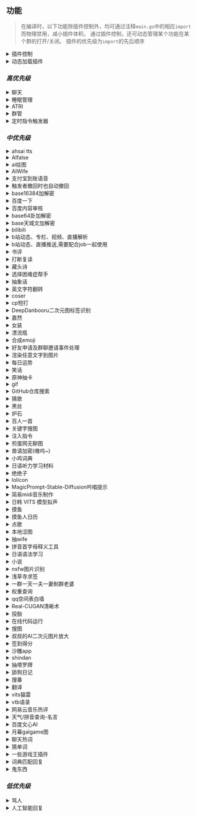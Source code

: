 ## 功能
> 在编译时，以下功能除插件控制外，均可通过注释`main.go`中的相应`import`而物理禁用，减小插件体积。
> 通过插件控制，还可动态管理某个功能在某个群的打开/关闭。
> 插件的优先级为`import`的先后顺序

<details>
  <summary>插件控制</summary>

  - [x] /响应 (在发送的群/用户开始工作)

  - [x] /沉默 (在发送的群/用户停止工作)

  - [x] /全局响应 (在所有位置开始工作，无视单独的沉默)

  - [x] /全局沉默 (在所有本应沉默的位置停止工作，显式指定启用的位置不受影响)

  - [x] /启用 xxx (在发送的群/用户启用xxx)

  - [x] /禁用 xxx (在发送的群/用户禁用xxx)

  - [x] /全局启用 xxx

  - [x] /全局禁用 xxx

  - [x] /还原 xxx (在发送的群/用户还原xxx的开启状态到初始状态)

  - 注：当全局未配置或与默认相同时，状态取决于单独配置，后备为默认配置；当全局与默认不同时，状态取决于全局配置，单独配置失效。

  - [x] /改变默认启用状态 xxx

  - [x] /禁止 service qq1 qq2... (禁止 qqs 使用服务 service)

  - [x] /允许 service qq1 qq2... (重新允许 qqs 使用服务 service)

  - [x] /封禁 qq1 qq2... (禁止 qqs 使用全部服务)

  - [x] /解封 qq1 qq2... (允许 qqs 使用全部服务)

  - [x] /用法 xxx

  - [x] /服务列表

  - [x] /设置服务列表显示行数 xx

	默认值为9,该设置仅运行时有效,zbp重启后重置
  - [x] @Bot 插件冲突检测 (会在本群发送一条消息并在约 1s 后撤回以检测其它同类 bot 中已启用的插件并禁用)

</details>
<details>
  <summary>动态加载插件</summary>

  `import _ "github.com/FloatTech/ZeroBot-Plugin-Dynamic/dyloader"`

  - 本功能需要`cgo`，故已分离出主线。详见[ZeroBot-Plugin-Dynamic](https://github.com/FloatTech/ZeroBot-Plugin-Dynamic)

</details>

### *高优先级*
<details>
  <summary>聊天</summary>

  `import _ "github.com/FloatTech/ZeroBot-Plugin/plugin/chat"`

  - [x] [BOT名字]

  - [x] [戳一戳BOT]

  - [x] 空调开

  - [x] 空调关

  - [x] 群温度

  - [x] 设置温度[正整数]

</details>
<details>
  <summary>睡眠管理</summary>

  `import _ "github.com/FloatTech/ZeroBot-Plugin/plugin/sleep_manage"`

  - [x] 早安 | 晚安

</details>
<details>
  <summary>ATRI</summary>

  `import _ "github.com/FloatTech/ZeroBot-Plugin/plugin/atri"
  `
  - [x] 具体指令看 /用法 atri

  - 注：本插件基于 [ATRI](https://github.com/Kyomotoi/ATRI) ，为 Golang 移植版

</details>
<details>
  <summary>群管</summary>

  `import _ "github.com/FloatTech/ZeroBot-Plugin/plugin/manager"`

  - [x] 禁言[@xxx][分钟]

  - [x] 解除禁言[@xxx]

  - [x] 我要自闭 | 禅定 x [分钟 | 小时 | 天]

  - [x] 开启全员禁言

  - [x] 解除全员禁言

  - [x] 升为管理[@xxx]

  - [x] 取消管理[@xxx]

  - [x] 修改名片[@xxx][xxx]

  - [x] 修改头衔[@xxx][xxx]

  - [x] 申请头衔[xxx]

  - [x] 踢出群聊[@xxx]

  - [x] 退出群聊[群号]@Bot

  - [x] \*入群欢迎

  - [x] \*退群通知

  - [x] 设置欢迎语[欢迎~]  可选添加 [{at}] [{nickname}] [{avatar}] [{id}]

  - [x] 在[MM]月[dd]日的[hh]点[mm]分时(用[url])提醒大家[xxx]

  - [x] 在[MM]月[每周 | 周几]的[hh]点[mm]分时(用[url])提醒大家[xxx]

  - [x] 取消在[MM]月[dd]日的[hh]点[mm]分的提醒

  - [x] 取消在[MM]月[每周 | 周几]的[hh]点[mm]分的提醒

  - [x] 在"cron"时(用[url])提醒大家[xxx]

  - [x] 取消在"cron"的提醒

  - [x] 列出所有提醒

  - [x] 翻牌

  - [x] [开启 | 关闭]入群验证

  - [x] [开启 | 关闭]gist加群自动审批

  - [x] 对信息回复:[设置 | 取消]精华

  - [x] 取消精华 [信息ID]

  - [x] /精华列表

  - [ ] 同意好友请求

  - [x] 对信息回复: 撤回

  - [ ] 警告[@xxx]

  - 注：使用gist加群自动审批，请在群介绍添加以下说明，同时开启`需要回答问题并由管理员审核`：加群请在github新建一个gist，其文件名为本群群号的字符串的md5(小写)，内容为一行，是当前unix时间戳(10分钟内有效)。然后请将您的用户名和gist哈希(小写)按照username/gisthash的格式填写到回答即可。

  - 设置欢迎语可选添加参数说明：{at}可在发送时艾特被欢迎者 {nickname}是被欢迎者名字 {avatar}是被欢迎者头像 {uid}是被欢迎者QQ号 {gid}是当前群群号 {groupname} 是当前群群名

</details>
<details>
  <summary>定时指令触发器</summary>

  `import _ "github.com/FloatTech/zbputils/job"`

  - 注意：触发器具有限速，每 2s 仅允许最多一次触发

  - [x] 记录以"完全匹配关键词"触发的(代表我执行的)指令

  - [x] 取消以"完全匹配关键词"触发的(代表我执行的)指令

  - [x] 记录在"cron"触发的(别名xxx的)指令

  - [x] 取消在"cron"触发的指令

  - [x] 查看所有触发指令

  - [x] 查看在"cron"触发的指令

  - [x] 查看以"完全匹配关键词"触发的(代表我执行的)指令

  - [x] 注入指令结果：任意指令

  - [x] 执行指令：任意指令

  - 注：任意指令可以使用形如`?::参数1提示语::1!`,`?::参数2提示语::2!`,`?::?可选参数3提示语，不回答将填入空值::3!`,`!::从url获取的参数::4!`,`!::?可选的从url获取的参数，出错将填入空值::5!`的未定参数，在注入时一一匹配

  - 一些示例

> 每日9:30推送摸鱼人日历

```
记录在"30 9 * * *"触发的指令
run[CQ:image,file=https://api.vvhan.com/api/moyu]
```

> 每日12:00以1/2概率执行coser指令

```python
记录在"0 12 * * *"触发的指令
注入指令结果：>runcoderaw py
from random import random
if random() > 0.5: print('coser')
else: print('今天没有coser哦~')
```

> 每日15:00询问设置定时者否想看coser

```python
记录在"0 15 * * *"触发的指令
注入指令结果：>runcoderaw py
if '?::想看coser吗？::1!' == '想': print('coser')
else: print('好吧')
```

> 自行编写简易的选择困难症助手小插件

```python
记录以"简易的选择困难症助手"触发的指令
执行指令：>runcoderaw py
from random import random
if random() > 0.5: print('您最终会选?::请输入您的选择1::1!')
else: print('您最终会选?::请输入您的选择2::2!')
简易的选择困难症助手
```

> 自行编写随机b站404页趣图插件

```python
记录以"随机b站404页趣图"触发的代表我执行的指令
注入指令结果：>runcoderaw py
import json
j = json.loads(r'''!::https://api.iyk0.com/bili_chart::1!''')
print("run[CQ:image,file="+j["img"]+"]")
随机b站404页趣图
```

![随机b站404页趣图](https://user-images.githubusercontent.com/41315874/157371451-c09ad3bb-c61a-4a42-9c47-fab3305bc0f8.png)

  - [x] [我|大家|有人][说|问][正则表达式]你[答|说|做|执行][模版]

  - [x] [查看|看看][我|大家|有人][说|问][正则表达式]

  - [x] 删除[大家|有人|我][说|问|让你做|让你执行][正则表达式]

  - 注：模版是指含有`$1` `$2`这样的未定参数，会在正则匹配时按顺序填入子匹配对应值

</details>

### *中优先级*
<details>
  <summary>ahsai tts</summary>

  `import _ "github.com/FloatTech/ZeroBot-Plugin/plugin/ahsai"`

  - [x] 使[ 伊織弓鶴 | 紲星あかり | 結月ゆかり | 京町セイカ |東北きりたん | 東北イタコ | ついなちゃん標準語 | ついなちゃん関西弁 | 音街ウナ | 琴葉茜 | 吉田くん | 民安ともえ | 桜乃そら | 月読アイ | 琴葉葵 | 東北ずん子 | 月読ショウタ | 水奈瀬コウ ]说(日语)

</details>
<details>
  <summary>AIfalse</summary>

  `import _ "github.com/FloatTech/ZeroBot-Plugin/plugin/ai_false"`

  - [x] 查询计算机当前活跃度: [检查身体 | 自检 | 启动自检 | 系统状态]

  - [x] 设置默认限速为每 m [分钟 | 秒] n 次触发

</details>
<details>
  <summary>ai绘图</summary>

  `import _ "github.com/FloatTech/ZeroBot-Plugin/plugin/aipaint"`

  - [x] [ ai绘图 | 生成色图 | 生成涩图 | ai画图 ] xxx

  - [x] [ ai高级绘图 | 高级生成色图 | 高级生成涩图 | ai高级画图 ] xxx

  - [x] [ 以图绘图 | 以图生图 | 以图画图 ] xxx [图片]|@xxx|[qq号]
  
  - [x] 设置ai绘图配置 [server] [token]
  
  - [x] 设置ai绘图撤回时间90s
  
  - [x] 查看ai绘图配置
  
  例: 设置ai绘图配置 http://91.216.169.75:5010 abc

  参考服务器 http://91.217.139.190:5010, http://91.216.169.75:5010, http://185.80.202.180:5010

  通过 http://91.217.139.190:5010/token 获取token

</details>
<details>
  <summary>AIWife</summary>

  `import _ "github.com/FloatTech/ZeroBot-Plugin/plugin/aiwife"`

  - [x] waifu | 随机waifu(从[100000个AI生成的waifu](https://www.thiswaifudoesnotexist.net/)中随机一位)

</details>
<details>
  <summary>支付宝到账语音</summary>

  `import _ "github.com/FloatTech/ZeroBot-Plugin/plugin/alipayvoice"`

  - [x] 支付宝到账 1

</details>
<details>
  <summary>触发者撤回时也自动撤回</summary>

  `import _ "github.com/FloatTech/ZeroBot-Plugin/plugin/autowithdraw"`

  - [x] 撤回一条消息

</details>
<details>
  <summary>base16384加解密</summary>

  `import _ "github.com/FloatTech/ZeroBot-Plugin/plugin/b14"`

  - [x] 加密xxx

  - [x] 解密xxx

  - [x] 用yyy加密xxx

  - [x] 用yyy解密xxx

</details>
<details>
  <summary>百度一下</summary>

  `import _ "github.com/FloatTech/ZeroBot-Plugin/plugin/baidu"`

  - [x] 百度下[xxx]

</details>
<details>
  <summary>百度内容审核</summary>

  `import _ "github.com/FloatTech/ZeroBot-Plugin/plugin/baiduaudit"`

  - [x] 获取BDAkey

  - [x] 配置BDAKey [API Key] [Secret Key]

  - [x] 获取BDAkey

  - [x] [开启|关闭]内容审核

  - [x] [开启|关闭]撤回提示

  - [x] [开启|关闭]详细提示

  - [x] [开启|关闭]撤回禁言

  - [x] [开启|关闭]禁言累加

  - [x] [开启|关闭]文本检测

  - [x] [开启|关闭]图像检测

  - [x] 设置最大禁言时间[分钟，默认:60,最大43200]

  - [x] 设置每次累加时间[分钟，默认:1]

  - [x] 设置撤回禁言时间[分钟，默认:1]

  - [x] 查看检测类型

  - [x] 查看检测配置

  - [x] 测试文本检测[文本内容]

  - [x] 测试图像检测[图片]

  - [x] 设置检测类型[类型编号]

  - [x] 设置不检测类型[类型编号]

    检测类型编号列表:[1:违禁违规|2:文本色情|3:敏感信息|4:恶意推广|5:低俗辱骂|6:恶意推广-联系方式|7:恶意推广-软文推广]
</details>
<details>
  <summary>base64卦加解密</summary>

  `import _ "github.com/FloatTech/ZeroBot-Plugin/plugin/base64gua"`

  - [x] 六十四卦加密xxx

  - [x] 六十四卦解密xxx

  - [x] 六十四卦用yyy加密xxx

  - [x] 六十四卦用yyy解密xxx

</details>
<details>
  <summary>base天城文加解密</summary>

  `import _ "github.com/FloatTech/ZeroBot-Plugin/plugin/baseamasiro"`

  - [x] 天城文加密xxx

  - [x] 天城文解密xxx

  - [x] 天城文用yyy加密xxx

  - [x] 天城文用yyy解密xxx

</details>
<details>
  <summary>bilibili</summary>

  `import _ "github.com/FloatTech/ZeroBot-Plugin/plugin/bilibili"`

  - [x] >vup info [xxx]

  - [x] >user info [xxx]

  - [x] 查成分 [xxx]

  - [x] 查弹幕 [xxx] 2 (最后一个参数是页码)

  - [x] 设置b站cookie b_ut=7;buvid3=0;i-wanna-go-back=-1;innersign=0; (最好把cookie设全)

    获取Cookie可以使用[这个工具](https://github.com/XiaoMiku01/login_bili_go)
    
  - [x] 更新vup

</details>
<details>
  <summary>b站动态、专栏、视频、直播解析</summary>

  `import _ "github.com/FloatTech/ZeroBot-Plugin/plugin/bilibili"`

  - [x] t.bilibili.com/642277677329285174 | bilibili.com/read/cv17134450 | bilibili.com/video/BV13B4y1x7pS | live.bilibili.com/22603245

</details>
<details>
  <summary>b站动态、直播推送,需要配合job一起使用</summary>

  `import _ "github.com/FloatTech/ZeroBot-Plugin/plugin/bilibili"`

  - [x] 添加b站订阅[uid|name]

  - [x] 取消b站订阅[uid|name]
  
  - [x] 取消b站动态订阅[uid|name]
  
  - [x] 取消b站直播订阅[uid|name]
  
  - [x] b站推送列表
  
  - [x] 拉取b站推送 (使用job执行定时任务------记录在"@every 10s"触发的指令) 

</details>
<details>
  <summary>书评</summary>

  `import _ "github.com/FloatTech/ZeroBot-Plugin/plugin/book_review"`

  - [x] 书评[xxx]

  - [x] 随机书评

</details>
<details>
  <summary>打断复读</summary>

  `import _ "github.com/FloatTech/ZeroBot-Plugin/plugin/breakrepeat"`

  - [x] (打断三次以上的复读)

</details>
<details>
  <summary>藏头诗</summary>

  `import _ "github.com/FloatTech/ZeroBot-Plugin/plugin/cangtoushi"`

  - [x] 藏头诗[xxx]

  - [x] 藏尾诗[xxx]

</details>
<details>
  <summary>选择困难症帮手</summary>

  `import _ "github.com/FloatTech/ZeroBot-Plugin/plugin/choose"`

  - [x] 选择[选择项1]还是[选项2]还是[更多选项]

</details>
<details>
  <summary>抽象话</summary>

  `import _ "github.com/FloatTech/ZeroBot-Plugin/plugin/chouxianghua"`

  - [x] 抽象翻译[xxx]

</details>
<details>
  <summary>英文字符翻转</summary>

  `import _ "github.com/FloatTech/ZeroBot-Plugin/plugin/chrev"`

  - [x] 翻转 I love you

</details>
<details>
  <summary>coser</summary>

  `import _ "github.com/FloatTech/ZeroBot-Plugin/plugin/coser" `

  - [x] coser

</details>
<details>
  <summary>cp短打</summary>

  `import _ "github.com/FloatTech/ZeroBot-Plugin/plugin/cpstory"`

  - [x] 组cp[@xxx][@xxx]

  - [x] 磕cp大老师 雪乃

</details>
<details>
  <summary>DeepDanbooru二次元图标签识别</summary>

  `import _ "github.com/FloatTech/ZeroBot-Plugin/plugin/danbooru"`

  - [x] 鉴赏图片[图片]

</details>
<details>
  <summary>嘉然</summary>

  `import _ "github.com/FloatTech/ZeroBot-Plugin/plugin/diana"`

  - [x] 小作文

  - [x] 发大病

  - [x] 教你一篇小作文[作文]

</details>
<details>
  <summary>女装</summary>

  `import _ "github.com/FloatTech/ZeroBot-Plugin/plugin/dress"`

  - [x] 女装

  - [x] 男装
  
  - [x] 随机女装
  
  - [x] 随机男装

</details>
<details>
  <summary>漂流瓶</summary>

  `import _ "github.com/FloatTech/ZeroBot-Plugin/plugin/drift_bottle"`

  - [x] @Bot pick (随机捞一个漂流瓶)

  - [x] @Bot throw xxx (投递内容xxx,支持图片文字,投递内容需要大于10个字符或者带有图片)

</details>
<details>
  <summary>合成emoji</summary>

  `import _ "github.com/FloatTech/ZeroBot-Plugin/plugin/emojimix"`

  - [x] [emoji][emoji]

</details>
<details>
  <summary>好友申请及群聊邀请事件处理</summary>

  `import _ "github.com/FloatTech/ZeroBot-Plugin/plugin/event"`

  - [x] [开启|关闭]自动同意[申请|邀请|主人]

  - [x] [同意|拒绝][申请|邀请][flag]

  - flag跟随事件一起发送, 默认同意主人的事件

</details>
<details>
  <summary>渲染任意文字到图片</summary>

  `import _ "github.com/FloatTech/ZeroBot-Plugin/plugin/font"`

  - [x] (用[终末体|终末变体|紫罗兰体|樱酥体|Consolas体|苹方体])渲染文字xxx
</details>
<details>
  <summary>每日运势</summary>

  `import _ "github.com/FloatTech/ZeroBot-Plugin/plugin/fortune"`

  - [x] 运势 | 抽签

  - [x] 设置底图[车万 DC4 爱因斯坦 星空列车 樱云之恋 富婆妹 李清歌 公主连结 原神 明日方舟 碧蓝航线 碧蓝幻想 战双 阴阳师 赛马娘 东方归言录 奇异恩典 夏日口袋 ASoul Hololive]

</details>
<details>
  <summary>笑话</summary>

  `import _ "github.com/FloatTech/ZeroBot-Plugin/plugin/funny"`

  - [x] 讲个笑话[@xxx|qq号|人名] | 夸夸[@xxx|qq号|人名]

</details>
<details>
  <summary>原神抽卡</summary>

  `import _ "github.com/FloatTech/ZeroBot-Plugin/plugin/genshin"`

  - [x] 切换原神卡池

  - [x] 原神十连

</details>
<details>
  <summary>gif</summary>

  `import _ "github.com/FloatTech/ZeroBot-Plugin/plugin/gif"`

  - [x] 爬[@xxx]

  - [x] 摸[@xxx]

  - [x] 搓[@xxx]

  - 注：更多指令见项目 --> https://github.com/FloatTech/ZeroBot-Plugin-Gif

</details>
<details>
  <summary>GitHub仓库搜索</summary>

  `import _ "github.com/FloatTech/ZeroBot-Plugin/plugin/github"`

  - [x] >github [xxx]

  - [x] >github -p [xxx]

</details>
<details>
  <summary>猜歌</summary>

  `import _ "github.com/FloatTech/ZeroBot-Plugin/plugin/guessmusic"`

  猜歌插件（该插件依赖ffmpeg）
	
  ---------主 人 指 令---------
  - [x] 设置猜歌歌库路径 [绝对路径]
  - [x] [创建/删除]歌单 [歌单名称]
  - [x] 下载歌曲[歌曲名称/网易云歌曲ID]到[歌单名称]
	
  -------管 理 员 指 令--------
  - [x] 设置猜歌默认歌单 [歌单名称]
  - [x] 上传歌曲[群文件的音乐名]到[歌单名称]
	
  ------公 用 指 令------
  - [x] 歌单列表
  - [x] [个人/团队]猜歌
	
  ------插 件 扩 展------
	
  - 本插件内置了[NeteaseCloudMusicApi](https://binaryify.github.io/NeteaseCloudMusicApi/#/)框架的一些功能
  - [x] 设置猜歌API帮助
  - [x] 设置猜歌API [API首页网址]
  - [x] 猜歌[开启/关闭][歌单/歌词]自动下载
  - [ ] 登录网易云
  - [x] 歌单信息 [网易云歌单链接/ID]
  - [x] [歌单名称]绑定网易云[网易云歌单链接/ID]
  - [x] 下载歌单[网易云歌单链接/ID]到[歌单名称]
  - [x] 解除绑定 [歌单名称]

</details>
<details>
  <summary>黑丝</summary>

  `import _ "github.com/FloatTech/ZeroBot-Plugin/plugin/heisi"`

  - [x] 来点黑丝/白丝/jk/巨乳/足控/网红

</details>
<details>
  <summary>炉石</summary>

  `import _ "github.com/FloatTech/ZeroBot-Plugin/plugin/hs"`

  - [x] 搜卡[xxxx]

  - [x] [卡组代码xxx]

  - 注：更多搜卡指令参数：https://hs.fbigame.com/misc/searchhelp

</details>
<details>
  <summary>百人一首</summary>

  `import _ "github.com/FloatTech/ZeroBot-Plugin/plugin/hyaku"`

  - [x] 百人一首

  - [x] 百人一首之n

</details>
<details>
  <summary>关键字搜图</summary>

  `import _ "github.com/FloatTech/ZeroBot-Plugin/plugin/image_finder"`

  - [x] 来张 [xxx]

</details>
<details>
  <summary>注入指令</summary>

  `import _ "github.com/FloatTech/ZeroBot-Plugin/plugin/inject"`

  - [x] run[CQ码]

</details>
<details>
  <summary>煎蛋网无聊图</summary>

  `import _ "github.com/FloatTech/ZeroBot-Plugin/plugin/jandan"`

  - [x] 来份[屌|弔|吊]图

  - [x] 更新[屌|弔|吊]图

  </details>
<details>
  <summary>兽语加密(嗷呜~)</summary>

  `import _ "github.com/FloatTech/ZeroBot-Plugin/plugin/jiami"`

  - [x] 兽语加密xxx

  - [x] 兽语解密xxx

</details>
<details>
  <summary>小鸡词典</summary>

  `import _ "github.com/FloatTech/ZeroBot-Plugin/plugin/jikipedia"`

  - [x] [查梗|小鸡词典][梗]

</details>
<details>
  <summary>日语听力学习材料</summary>

  `import _ "github.com/FloatTech/ZeroBot-Plugin/plugin/jptingroom"`

  - [x] 随机日语听力
  
  - [x] 随机日语歌曲
  
  - [x] 日语听力 xxx
  
  - [x] 日语歌曲 xxx

</details>
<details>
  <summary>绝绝子</summary>

  `import _ "github.com/FloatTech/ZeroBot-Plugin/plugin/juejuezi"`

  - [x] 喝奶茶绝绝子 | 绝绝子吃饭

</details>
<details>
  <summary>lolicon</summary>

  `import _ "github.com/FloatTech/ZeroBot-Plugin/plugin/lolicon"`

  - [x] 随机图片

  - [x] 随机图片 萝莉|少女

  - [x] 设置随机图片地址[http...]

  - 每一小时发一张图
```
记录在"@every 1h"触发的指令
来份萝莉
```

</details>
<details>
  <summary>MagicPrompt-Stable-Diffusion吟唱提示</summary>

  `import _ "github.com/FloatTech/ZeroBot-Plugin/plugin/magicprompt"`

  - [x] 吟唱提示[xxxx]

</details>
<details>
  <summary>简易midi音乐制作</summary>

  `import _ "github.com/FloatTech/ZeroBot-Plugin/plugin/midicreate"`

  - [x] midi制作 CCGGAAGR FFEEDDCR GGFFEEDR GGFFEEDR CCGGAAGR FFEEDDCR

  - [x] 个人听音练习
  
  - [x] 团队听音练习
  
  - [x] *.mid (midi 转 txt)
  
  - [x] midi制作*.txt (txt 转 midi)
  
  - [x] 设置音色40 (0~127)

  - [x] 注: 该插件需要安装timidity, linux安装脚本可参考 https://gitcode.net/anto_july/midi/-/raw/master/timidity.sh, windows安装脚本可参考 https://gitcode.net/anto_july/midi/-/raw/master/timidity.bat?inline=false, windows需要管理员模式运行
  
  - [x] 符号说明: C5是中央C,后面不写数字,默认接5,Cb6<1,b代表降调,#代表升调,6比5高八度,<1代表音长×2,<3代表音长×8,<-1代表音长×0.5,<-3代表音长×0.125,R是休止符

</details>
<details>
  <summary>日韩 VITS 模型拟声</summary>

  `import _ "github.com/FloatTech/ZeroBot-Plugin/plugin/moegoe"`

  - [x] 让[宁宁|爱瑠|芳乃|茉子|丛雨|小春|七海]说(日语)

  - [x] 让[수아|미미르|아린|연화|유화|선배]说(韩语)

  - [x] 让[派蒙|空|荧|阿贝多|枫原万叶|温迪|八重神子|纳西妲|钟离|诺艾尔|凝光|托马|北斗|莫娜|荒泷一斗|提纳里|芭芭拉|艾尔海森|雷电将军|赛诺|琴|班尼特|五郎|神里绫华|迪希雅|夜兰|辛焱|安柏|宵宫|云堇|妮露|烟绯|鹿野院平藏|凯亚|达达利亚|迪卢克|可莉|早柚|香菱|重云|刻晴|久岐忍|珊瑚宫心海|迪奥娜|戴因斯雷布|魈|神里绫人|丽莎|优菈|凯瑟琳|雷泽|菲谢尔|九条裟罗|甘雨|行秋|胡桃|迪娜泽黛|柯莱|申鹤|砂糖|萍姥姥|奥兹|罗莎莉亚|式大将|哲平|坎蒂丝|托克|留云借风真君|昆钧|塞琉斯|多莉|大肉丸|莱依拉|散兵|拉赫曼|杜拉夫|阿守|玛乔丽|纳比尔|海芭夏|九条镰治|阿娜耶|阿晃|阿扎尔|七七|博士|白术|埃洛伊|大慈树王|女士|丽塔|失落迷迭|缭乱星棘|伊甸|伏特加女孩|狂热蓝调|莉莉娅|萝莎莉娅|八重樱|八重霞|卡莲|第六夜想曲|卡萝尔|姬子|极地战刃|布洛妮娅|次生银翼|理之律者|迷城骇兔|希儿|魇夜星渊|黑希儿|帕朵菲莉丝|天元骑英|幽兰黛尔|德丽莎|月下初拥|朔夜观星|暮光骑士|明日香|李素裳|格蕾修|梅比乌斯|渡鸦|人之律者|爱莉希雅|爱衣|天穹游侠|琪亚娜|空之律者|薪炎之律者|云墨丹心|符华|识之律者|维尔薇|芽衣|雷之律者|阿波尼亚]说(中文)

</details>
<details>
  <summary>摸鱼</summary>

  `import _ "github.com/FloatTech/ZeroBot-Plugin/plugin/moyu"`

  - [x] /启用 moyu

  - [x] /禁用 moyu

```
记录在"0 10 * * *"触发的指令
摸鱼提醒
```

</details>
<details>
  <summary>摸鱼人日历</summary>

  `import _ "github.com/FloatTech/ZeroBot-Plugin/plugin/moyu_calendar"`

  - [x] /启用 moyucalendar

  - [x] /禁用 moyucalendar

```
记录在"30 8 * * *"触发的指令
摸鱼人日历
```

</details>
<details>
  <summary>点歌</summary>

  `import _ "github.com/FloatTech/ZeroBot-Plugin/plugin/music"`

  - [x] 点歌[xxx]

  - [x] 网易点歌[xxx]

  - [x] 酷我点歌[xxx]

  - [x] 酷狗点歌[xxx]

</details>
<details>
  <summary>本地涩图</summary>

  `import _ "github.com/FloatTech/ZeroBot-Plugin/plugin/nativesetu"`

  - [x] 本地[xxx]

  - [x] 刷新本地[xxx]

  - [x] 设置本地setu绝对路径[xxx]

  - [x] 刷新所有本地setu

  - [x] 所有本地setu分类

  - 注：刷新文件夹较慢，请耐心等待刷新完成，会提示“成功”。

</details>
<details>
  <summary>抽wife</summary>

  `import _ "github.com/FloatTech/ZeroBot-Plugin/plugin/nativewife"`

  - [x] 抽wife[@xxx]

  - [x] 添加wife[名字][图片]

  - [x] 删除wife[名字]

  - [x] [让 | 不让]所有人均可添加wife

  - 注：不同群添加后不会重叠

</details>
<details>
  <summary>拼音首字母释义工具</summary>

  `import _ "github.com/FloatTech/ZeroBot-Plugin/plugin/nbnhhsh"`

  - [x] ?? [缩写]

</details>
<details>
  <summary>日语语法学习</summary>

  `import _ "github.com/FloatTech/ZeroBot-Plugin/plugin/nihongo"`

  - [x] 日语语法 [xxx] (使用tag随机)
  
  - [x] 搜索日语语法 [xxx]

</details>
<details>
  <summary>小说</summary>

  `import _ "github.com/FloatTech/ZeroBot-Plugin/plugin/novel" `

  - [x] 小说[xxx]

</details>
<details>
  <summary>nsfw图片识别</summary>

  `import _ "github.com/FloatTech/ZeroBot-Plugin/plugin/nsfw"`

  - [x] nsfw打分[图片]

  - [x] 当图片属于非 neutral 类别时自动发送评价(默认禁用，启用输入 /启用 nsfwauto)

</details>
<details>
  <summary>浅草寺求签</summary>

  `import _ "github.com/FloatTech/ZeroBot-Plugin/plugin/omikuji"`

  - [x] 求签 | 占卜

  - [x] 解签

</details>
<details>
  <summary>一群一天一夫一妻制群老婆</summary>

  `import _ "github.com/FloatTech/ZeroBot-Plugin/plugin/qqwife"`

  - 引入好感度系统，好感度越高，自由恋爱成功率越高
  
  - [x] 设置CD为xx小时

  - [x] [允许|禁止]自由恋爱

  - [x] [允许|禁止]牛头人

  - [x] 娶群友

  - [x] [娶|嫁][@对方QQ]
  
  - [x] 当[对方Q号|@对方QQ]的小三

  - [x] 做媒 @攻方QQ @受方QQ
  
  - [x] 买礼物给[对方Q号|@对方QQ]

  - [x] 群老婆列表

  - [x] 查好感度[对方Q号|@对方QQ]

  - [x] 好感度列表

  - [x] 重置花名册

</details>
<details>
  <summary>权重查询</summary>

  `import _ "github.com/FloatTech/ZeroBot-Plugin/plugin/quan"`

  - 来看看大家的账号分吧~据说越高越不容易封号哦

  - [x] 权重查询+@xxx

  - [x] 权重查询+QQ号(为空时匹配触发者QQ)

</details>
<details>
  <summary>qq空间表白墙</summary>

  `import _ "github.com/FloatTech/ZeroBot-Plugin/plugin/qzone"`

  - [x] 登录QQ空间 (Cookie过期很快, 要经常登录)
  
  - [x] 发说说[xxx]
  
  - [x] (匿名)发表白墙[xxx]
  
  - [x] [ 同意 | 拒绝 ]表白墙 1,2,3 (最后一个参数是表白墙的序号数组, 用英文逗号连接)
  
  - [x] 查看[ 等待 | 同意 | 拒绝 | 所有 ]表白墙 0 (最后一个参数是页码, 建议私聊审稿)

</details>
<details>
  <summary>Real-CUGAN清晰术</summary>

  `import _ "github.com/FloatTech/ZeroBot-Plugin/plugin/realcugan"`

  - [x] 清晰术(双重吟唱|三重吟唱|四重吟唱)(强力术式|中等术式|弱术式|不变式|原式)[图片]

</details>
<details>
  <summary>投胎</summary>

  `import _ "github.com/FloatTech/ZeroBot-Plugin/plugin/reborn"`

  - [x] reborn

  - 注：本插件来源于[tgbot](https://github.com/YukariChiba/tgbot/blob/main/modules/Reborn.py)

</details>
<details>
  <summary>在线代码运行</summary>

  `import _ "github.com/FloatTech/ZeroBot-Plugin/plugin/runcode"`

  - [x] >runcode [language] help

  - [x] >runcode [language] [code block]

  - [x] >runcoderaw [language] [code block]

</details>
<details>
  <summary>搜图</summary>

  `import _ "github.com/FloatTech/ZeroBot-Plugin/plugin/saucenao"`

  - [x] 以图搜图 | 搜索图片 | 以图识图[图片]

  - [x] 搜图[P站图片ID]

  - [x] 设置 saucenao api key [apikey]

</details>
<details>
  <summary>叔叔的AI二次元图片放大</summary>

  `import _ "github.com/FloatTech/ZeroBot-Plugin/plugin/scale"`

  - [x] 放大图片[图片]

</details>
<details>
  <summary>签到得分</summary>

`import _ "github.com/FloatTech/ZeroBot-Plugin/plugin/score"` 

  - [x] 签到
  - [x] 获得签到背景[@xxx] | 获得签到背景
  - [x] 查看等级排名
  - 注:跨群排行
  - [x] 查看我的钱包
  - [x] 查看钱包排名
  - 注:本群排行，若群人数太多不建议使用该功能!!!

</details>
<details>
  <summary>沙雕app</summary>

`import _ "github.com/FloatTech/ZeroBot-Plugin/plugin/shadiao"`

- [x] 哄我
- [x] 渣我
- [x] 来碗绿茶
- [x] 发个朋友圈
- [x] 来碗毒鸡汤
- [x] 讲个段子
- [x] 马丁路德骂我

</details>
<details>
  <summary>shindan</summary>

  `import _ "github.com/FloatTech/ZeroBot-Plugin/plugin/shindan"`

  - [x] 今天是什么少女[@xxx]

  - [x] 异世界转生[@xxx]

  - [x] 卖萌[@xxx]

  - [x] 抽老婆[@xxx]

  - [x] 黄油角色[@xxx]

</details>
<details>
  <summary>抽塔罗牌</summary>

  `import _ "github.com/FloatTech/ZeroBot-Plugin/plugin/tarot"`

  - [x] 抽[塔罗牌|大阿卡纳|小阿卡纳]
  - [x] 抽n张[塔罗牌|大阿卡纳|小阿卡纳]
  - [x] 解塔罗牌[牌名]
  - [x] [塔罗|大阿卡纳|小阿卡纳|混合]牌阵[圣三角|时间之流|四要素|五牌阵|吉普赛十字|马蹄|六芒星]

</details>
<details>
  <summary>舔狗日记</summary>

  `import _ "github.com/FloatTech/ZeroBot-Plugin/plugin/tiangou"`

  - [x] 舔狗日记

</details>
<details>
  <summary>搜番</summary>

  `import _ "github.com/FloatTech/ZeroBot-Plugin/plugin/tracemoe"`

  - [x] 搜番 | 搜索番剧[图片]

</details>
<details>
  <summary>翻译</summary>

  `import _ "github.com/FloatTech/ZeroBot-Plugin/plugin/translation"`

  - [x] >TL 你好

</details>
<details>
  <summary>vits猫雷</summary>

  `import _ "github.com/FloatTech/ZeroBot-Plugin/plugin/vitsnyaru"`

  - [x] 让猫雷说[xxxx]

</details>
<details>
  <summary>vtb语录</summary>

  `import _ "github.com/FloatTech/ZeroBot-Plugin/plugin/vtb_quotation"`

  - [x] vtb语录

  - [x] 随机vtb

  - [x] 更新vtb

</details>
<details>
  <summary>网易云音乐热评</summary>

  `import _ "github.com/FloatTech/ZeroBot-Plugin/plugin/wangyiyun"`

  - [x] 来份网易云热评

  </details>
<details>
  <summary>天气/拼音查询-名言</summary>

  `import _ "github.com/FloatTech/ZeroBot-Plugin/plugin/wenben"`

  - [x] xx天气

  - [x] xx拼音

  - [x] 每日情话/一言/鸡汤

  - [x] 绕口令

</details>
<details>
  <summary>百度文心AI</summary>

  `import _ "github.com/FloatTech/ZeroBot-Plugin/plugin/wenxinAI"`

  基于百度文心API的一些功能

  key申请链接：https://wenxin.baidu.com/moduleApi/key
  
  - [x] 为[自己/本群/QQ号/群+群号]设置文心key [API Key] [Secret Key]
  
  - [x] 为[自己/本群/QQ号/群+群号]设置画图key [API Key] [Secret Key]
  
  例：“为10086设置画图key 123 456”；“为群10010设置画图key 789 101”
  
  文心key和画图key的API key 可以是相同的，只是文心key日限为200，画图日限为50，以此作区别。
  
  - [x] 文心作文 (x字的)[作文题目]
  
  - [x] 文心提案 (x字的)[文案标题]
  
  - [x] 文心摘要 (x字的)[文章内容]
  
  - [x] 文心小说 (x字的)[小说上文]
  
  - [x] 文心对联 [上联]
  
  - [x] 文心问答 [问题]
	
  - [x] 文心补全 [带“_”的填空题]
  
  - [x] 文心自定义 [prompt]

  - [x] [bot名称]画几张[图片描述]的[图片类型][图片尺寸]

  指令示例：

  - 文心作文 我的椛椛机器人

  - 文心作文 300字的我的椛椛机器人

  - 椛椛帮我画几张金凤凰，背景绚烂，高饱和，古风，仙境，高清，4K，古风的油画方图

</details>
<details>
  <summary>月幕galgame图</summary>

  `import _ "github.com/FloatTech/ZeroBot-Plugin/plugin/ymgal"`

  - [x] 随机galCG

  - [x] 随机gal表情包

  - [x] galCG[xxx]

  - [x] gal表情包[xxx]

  - [x] 更新gal

</details>
<details>
  <summary>聊天热词</summary>

  `import _ "github.com/FloatTech/ZeroBot-Plugin/plugin/word_count"`

  - [x] 热词 [群号] [消息数目]|热词 123456 1000

</details>
<details>
  <summary>猜单词</summary>

  `import _ "github.com/FloatTech/ZeroBot-Plugin/plugin/wordle"`

  - [x] 个人猜单词

  - [x] 团队猜单词

  - [x] 团队六阶猜单词

  - [x] 团队七阶猜单词

</details>
<details>
  <summary>一些游戏王插件</summary>

  `import _ "github.com/FloatTech/ZeroBot-Plugin/plugin/ygo"`
  
  ##### 白鸽API卡查
	    
  ###### `"github.com/FloatTech/ZeroBot-Plugin/plugin/ygo/ygocdb.go"`
  - [x] /ydp [xxx]
  - [x] /yds [xxx]
  - [x] /ydb [xxx]
  - 注：[xxx]为搜索内容;p:返回一张图片;s:返回一张效果描述;b:高级搜索
	
  ##### 集换社卡价查询

  ###### `"github.com/FloatTech/ZeroBot-Plugin/plugin/ygo/ygotrade.go"`
  - [x] 查卡价 [卡名]
  - [x] 查卡价 [卡名] -r [稀有度 稀有度 ...]
  - [x] 查卡店  [卡名]
  - [x] 查卡店  [卡名] -r [稀有度]
  - 注：卡店只支持单个稀有度查询
	
</details>
<details>
  <summary>词典匹配回复</summary>

  `import _ "github.com/FloatTech/ZeroBot-Plugin/plugin/thesaurus"`

  - [x] 切换[kimo|傲娇|可爱]词库
  - [x] 设置词库触发概率0.x (0<x<9)

  - 注：由于占用资源较大，默认注释。

</details>
<details>
  <summary>鬼东西</summary>

  `import _ "github.com/FloatTech/ZeroBot-Plugin/plugin/wtf"`

  - [x] 鬼东西列表

  - [x] 查询鬼东西[序号][@xxx]

  - 注：由于需要科学，默认注释。

</details>

### *低优先级*

<details>
  <summary>骂人</summary>

  `import _ "github.com/FloatTech/ZeroBot-Plugin/plugin/curse"`

  - [x] 骂我

  - [x] 大力骂我

</details>
<details>
  <summary>人工智能回复</summary>

  `import _ "github.com/FloatTech/ZeroBot-Plugin/plugin/ai_reply"`

  - [x] @Bot 任意文本(任意一句话回复)

  - [x] 设置回复模式[青云客 | 小爱]

</details>
